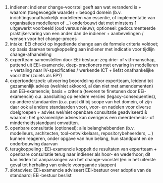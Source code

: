 1. indienen: indiener change-voorstel geeft aan wat veranderd is + waarom (toegevoegde waarde) + beoogd domein (b.v. inrichtingsonafhankelijk modelleren van essentie, of implementatie van organisaties modelleren of …) onderbouwt dat met minstens 1 uitgewerkt voorbeeld (oud versus nieuw); optioneel: gedocumenteerde praktijkervaring van een ander dan de indiener + aanbevelingen / wensen voor het change-proces
2. intake: EEi checkt op ingediende change aan de formele criteria voldoet; op basis daarvan terugkoppeling aan indiener met indicatie voor tijdlijn change-afhandeling
3. ⁠⁠expertteam samenstellen door EEi-bestuur: zeg drie- of vijf-manschap, puttend uit EEi-examencie, deep-practioners met ervaring in modelleren + vertaling naar IV-specificaties / werkende ICT + liefst onafhankelijke voorzitter (zoiets als EP?)
4. expertonderzoek: ⁠uitvoering beoordeling door expertteam, leidend tot gezamenlijk advies (wel/niet akkoord, al dan niet met amendementen) aan EEi-examencie; basis = criteria (tevoren te finetunen door EEi-examencie) o.a. aansluiting op eerdere versies (legacy-consequenties), op andere standaarden (o.a. past dit bij scope van het domein, of zijn daar ook al andere standaarden voor), voor- en nadelen voor diverse doelgroepen + advies wel/niet openbare consultatie geadviseerd & waarom; het gezamenlijke advies kan overigens een meerderheids- of minderheidsstandpunt omvattten.
5. ⁠openbare consultatie (optioneel): alle belanghebbenden (b.v. modelleurs, architecten, tool-ontwikkelaars, repositorybeheerders, …) kunnen reageren, onder opgave van hun belang, hun standpunt en de onderbouwing daarvan
6. ⁠terugkoppeling : EEi-examencie koppelt de resultaten van expertteam + openbare consultatie terug naar indiener als hoor- en wederhoor; dit kan leiden tot aanpassingen van het change-voorstel (en in het uiterste geval tot herhaling van enkele voorgaande stappen)
7. ⁠slotadvies: EEi-examencie adviseert EEi-bestuur over adoptie van de standaard; EEi-bestuur beslist
